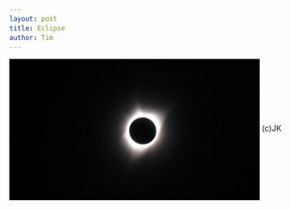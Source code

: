 ```yaml
---
layout: post
title: Eclipse
author: Tim
---
```


<img align="center" src="/images/eclipse.jpg" width="450"/>   
(c)JK
